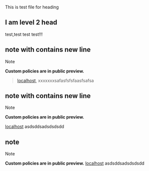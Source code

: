 
This is test file for heading

## I am level 2 head
test,test test test!!!


## note with contains new line

> [!NOTE]
> **Custom policies are in public preview.**

> [localhost](http://localhost/), xxxxxxxsafasfsfsfaasfsafsa

## note with contains new line 

> [!NOTE]
> **Custom policies are in public preview.**
>
> [localhost](http://localhost/) asdsddsadsdsdsdd

## note
> [!NOTE]
> **Custom policies are in public preview.**
> [localhost](http://localhost/) asdsddsadsdsdsdd
